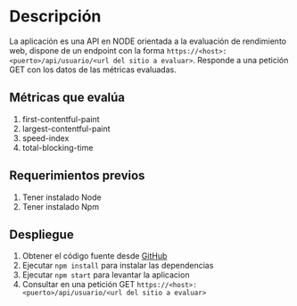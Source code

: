 # Descripción
La aplicación es una API en NODE orientada a la evaluación de rendimiento web, dispone de un endpoint con la forma `https://<host>:<puerto>/api/usuario/<url del sitio a evaluar>`. Responde a una petición GET con los datos de las métricas evaluadas.

## Métricas que evalúa
1. first-contentful-paint
2. largest-contentful-paint
3. speed-index
4. total-blocking-time


## Requerimientos previos
1. Tener instalado Node
2. Tener instalado Npm

## Despliegue
1. Obtener el código fuente desde [GitHub]([https://link](https://github.com/ag449578/API_node_lighthouse_tesis.git))
2. Ejecutar `npm install` para instalar las dependencias
3. Ejecutar `npm start` para levantar la aplicacion 
4. Consultar en una petición GET `https://<host>:<puerto>/api/usuario/<url del sitio a evaluar>`


